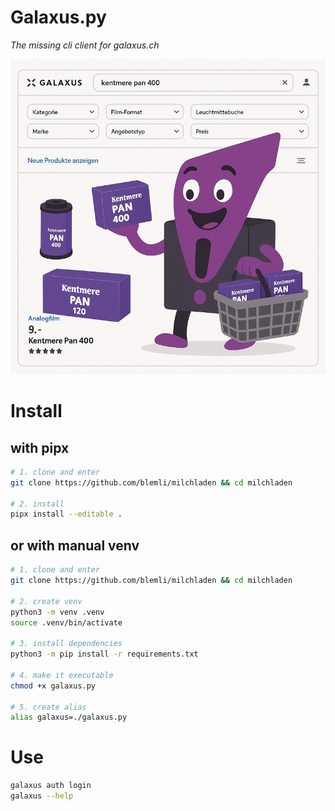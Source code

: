 # Galaxus.py

*The missing cli client for galaxus.ch*

![image-20250424181259146](milchladen.png)



# Install

## with pipx

```bash
# 1. clone and enter
git clone https://github.com/blemli/milchladen && cd milchladen

# 2. install
pipx install --editable .
```



## or with manual venv

```bash
# 1. clone and enter
git clone https://github.com/blemli/milchladen && cd milchladen

# 2. create venv
python3 -m venv .venv
source .venv/bin/activate

# 3. install dependencies
python3 -m pip install -r requirements.txt

# 4. make it executable
chmod +x galaxus.py

# 5. create alias
alias galaxus=./galaxus.py
```



# Use

```bash
galaxus auth login
galaxus --help
```
